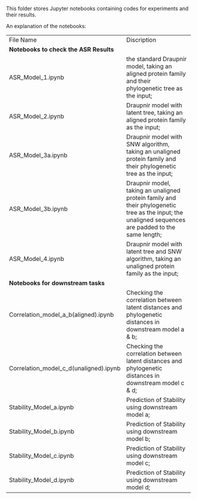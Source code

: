 This folder stores Jupyter notebooks containing codes for experiments and their results.


An explanation of the notebooks:


  <table>
  <tr>
    <td>File Name</td>
    <td>Discription</td>
  </tr>
  <tr>
    <td colspan="2"><b>Notebooks to check the ASR Results</b></td>
  </tr>
  <tr>
    <td>ASR_Model_1.ipynb</td>
    <td> the standard Draupnir model, taking an aligned protein family and their phylogenetic tree as the input; </td>
  </tr>
  <tr>
    <td>ASR_Model_2.ipynb</td>
    <td> Draupnir model with latent tree, taking an aligned protein family as the input;</td>
  </tr>
  <tr>
    <td>ASR_Model_3a.ipynb</td>
    <td> Draupnir model with SNW algorithm, taking an unaligned protein family and their phylogenetic tree as the input;</td>
  </tr>
  <tr>
    <td>ASR_Model_3b.ipynb</td>
    <td> Draupnir model, taking an unaligned protein family and their phylogenetic tree as the input; the unaligned sequences are padded to the same length;</td>
  </tr>
  <tr>
    <td>ASR_Model_4.ipynb</td>
    <td> Draupnir model with latent tree and SNW algorithm, taking an unaligned protein family as the input;</td>
  </tr>
  <tr>
    <td colspan="2"><b>Notebooks for downstream tasks</b></td>
  </tr>
  <tr>
    <td>Correlation_model_a_b(aligned).ipynb</td>
    <td> Checking the correlation between latent distances and phylogenetic distances in downstream model a & b;</td>
  </tr>
  <tr>
    <td>Correlation_model_c_d(unaligned).ipynb</td>
    <td> Checking the correlation between latent distances and phylogenetic distances in downstream model c & d; </td>
  </tr>
  <tr>
    <td>Stability_Model_a.ipynb</td>
    <td> Prediction of Stability using downstream model a; </td>
  </tr>
  <tr>
    <td>Stability_Model_b.ipynb</td>
    <td> Prediction of Stability using downstream model b; </td>
  </tr>
  <tr>
    <td>Stability_Model_c.ipynb</td>
    <td> Prediction of Stability using downstream model c; </td>
  </tr>
  <tr>
    <td>Stability_Model_d.ipynb</td>
    <td> Prediction of Stability using downstream model d; </td>
  </tr>
</table>


